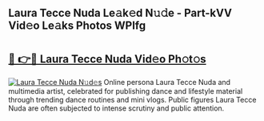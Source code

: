 ## Laura Tecce Nuda Le𝚊k𝚎d N𝚞𝚍e - Part-kVV Vid𝚎o Le𝚊ks Photos WPIfg

# <h2><a href="http://fbbmm1m.evod.top/?m=Laura+Tecce+Nuda">🔗 👉🔴 Laura Tecce Nuda Vid𝚎o Ph𝚘t𝚘s</a></h2>

[![Laura Tecce Nuda N𝚞d𝚎s](https://i.imgur.com/8V9OHl7.gif)](http://fbbmm1m.evod.top/?m=Laura+Tecce+Nuda)
Online persona Laura Tecce Nuda and multimedia artist, celebrated for publishing dance and lifestyle material through trending dance routines and mini vlogs. Public figures Laura Tecce Nuda are often subjected to intense scrutiny and public attention. 
